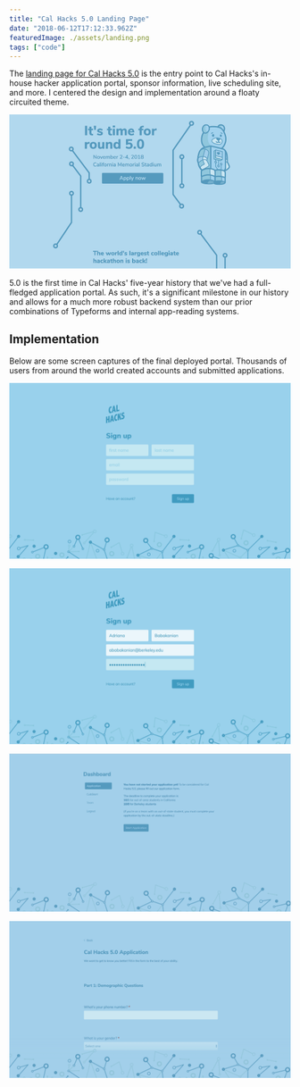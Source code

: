 ```yaml
---
title: "Cal Hacks 5.0 Landing Page"
date: "2018-06-12T17:12:33.962Z"
featuredImage: ./assets/landing.png
tags: ["code"]
---
```


The <a href="https://2018.calhacks.io" target="_blank" class="matcha">landing page for Cal Hacks 5.0</a>
is the entry point to Cal Hacks's in-house hacker application portal, sponsor information, live scheduling site, and more. I centered the design and implementation around a floaty circuited theme.

![5.0 landing page](./assets/landing.png)

5.0 is the first time in Cal Hacks' five-year history that we've had a full-fledged application portal. As such, it's a significant milestone in our history and allows for a much more robust backend system than our prior combinations of Typeforms and internal app-reading systems.

## Implementation
Below are some screen captures of the final deployed portal. Thousands of users from around the world created accounts and submitted applications.

![5.0 signup](./assets/sign_up.png)

![5.0 signup filled](./assets/sign_up_filled.png)

![5.0 dashboard](./assets/dashboard.png)

![5.0 content](./assets/content.png)
